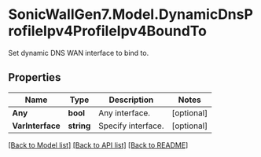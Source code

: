 # SonicWallGen7.Model.DynamicDnsProfileIpv4ProfileIpv4BoundTo
Set dynamic DNS WAN interface to bind to.

## Properties

Name | Type | Description | Notes
------------ | ------------- | ------------- | -------------
**Any** | **bool** | Any interface. | [optional] 
**VarInterface** | **string** | Specify interface. | [optional] 

[[Back to Model list]](../README.md#documentation-for-models) [[Back to API list]](../README.md#documentation-for-api-endpoints) [[Back to README]](../README.md)

